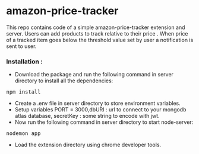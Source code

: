# amazon-price-tracker
This repo contains code of a simple amazon-price-tracker extension and server. Users can add products to track relative to their price . When price of a tracked item goes below the threshold value set by user a notification is sent to user.

### Installation :
* Download the package and run the following command in server directory to install all the dependencies:
<pre>npm install</pre>
* Create a .env file in server directory to store environment variables. 
* Setup variables PORT = 3000,dbURI : url to connect to your mongodb atlas database, secretKey : some string to encode with jwt.  
* Now run the following command in server directory to start node-server:
<pre>nodemon app</pre>
* Load the extension directory using chrome developer tools.
